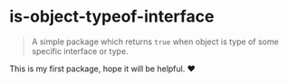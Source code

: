 # is-object-typeof-interface
> A simple package which returns `true` when object is type of some specific interface or type.

This is my first package, hope it will be helpful. :heart: